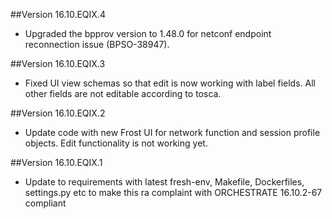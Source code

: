 ##Version 16.10.EQIX.4

* Upgraded the bpprov version to 1.48.0 for netconf endpoint reconnection issue (BPSO-38947).

##Version 16.10.EQIX.3

* Fixed UI view schemas so that edit is now working with label fields.  All other fields are not editable according to tosca.

##Version 16.10.EQIX.2

* Update code with new Frost UI for network function and session profile objects.  Edit functionality is not working yet.

##Version 16.10.EQIX.1

* Update to requirements with latest fresh-env, Makefile, Dockerfiles, settings.py etc to make this ra complaint with ORCHESTRATE 16.10.2-67 compliant
